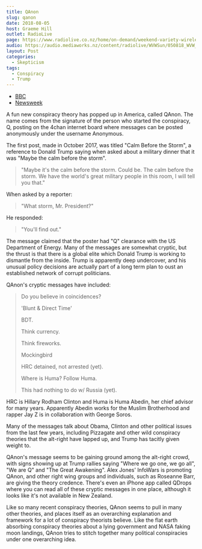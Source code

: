 ```yaml
---
title: QAnon
slug: qanon
date: 2018-08-05
host: Graeme Hill
outlet: RadioLive
page: https://www.radiolive.co.nz/home/on-demand/weekend-variety-wireless/2018/08/skeptical-thoughts--what-really-happens-at-a-skeptic-s-conferenc.html
audio: https://audio.mediaworks.nz/content/radiolive/WVWSun/050818_WVW_Skepticalthoughts.mp3
layout: Post
categories:
  - Skepticism
tags:
  - Conspiracy
  - Trump
---
```


- [BBC](https://www.bbc.com/news/blogs-trending-45040614)
- [Newsweek](https://www.newsweek.com/how-storm-biggest-fake-news-story-796725)

A fun new conspiracy theory has popped up in America, called QAnon. The name comes from the signature of the person who started the conspiracy, Q, posting on the 4chan internet board where messages can be posted anonymously under the username Anonymous.

<!-- more -->

The first post, made in October 2017, was titled "Calm Before the Storm", a reference to Donald Trump saying when asked about a military dinner that it was "Maybe the calm before the storm".

> "Maybe it's the calm before the storm. Could be. The calm before the storm. We have the world's great military people in this room, I will tell you that."

When asked by a reporter:

> "What storm, Mr. President?"

He responded:

> "You'll find out."

The message claimed that the poster had "Q" clearance with the US Department of Energy. Many of the messages are somewhat cryptic, but the thrust is that there is a global elite which Donald Trump is working to dismantle from the inside. Trump is apparently deep undercover, and his unusual policy decisions are actually part of a long term plan to oust an established network of corrupt politicians.

QAnon's cryptic messages have included:

> Do you believe in coincidences?
>
> 'Blunt & Direct Time'
>
> BDT.
>
> Think currency.
>
> Think fireworks.
>
> Mockingbird
>
> HRC detained, not arrested (yet).
>
> Where is Huma? Follow Huma.
>
> This had nothing to do w/ Russia (yet).

HRC is Hillary Rodham Clinton and Huma is Huma Abedin, her chief advisor for many years. Apparently Abedin works for the Muslim Brotherhood and rapper Jay Z is in collaboration with George Soros.

Many of the messages talk about Obama, Clinton and other political issues from the last few years, including Pizzagate and other wild conspiracy theories that the alt-right have lapped up, and Trump has tacitly given weight to.

QAnon's message seems to be gaining ground among the alt-right crowd, with signs showing up at Trump rallies saying "Where we go one, we go all", "We are Q" and "The Great Awakening". Alex Jones' InfoWars is promoting QAnon, and other right wing groups and individuals, such as Roseanne Barr, are giving the theory credence. There's even an iPhone app called QDrops where you can read all of these cryptic messages in one place, although it looks like it's not available in New Zealand.

Like so many recent conspiracy theories, QAnon seems to pull in many other theories, and places itself as an overarching explanation and framework for a lot of conspiracy theorists believe. Like the flat earth absorbing conspiracy theories about a lying government and NASA faking moon landings, QAnon tries to stitch together many political conspiracies under one overarching idea.
